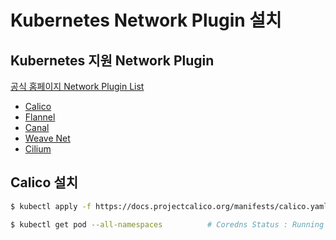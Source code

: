 # Kubernetes Network Plugin 설치

## Kubernetes 지원 Network Plugin

[공식 홈페이지 Network Plugin List](https://kubernetes.io/docs/concepts/cluster-administration/addons/)

* [Calico](https://www.tigera.io/project-calico/)
* [Flannel](https://github.com/flannel-io/flannel#deploying-flannel-manually)
* [Canal](https://docs.tigera.io/calico/latest/getting-started/kubernetes/flannel/)
* [Weave Net](https://www.weave.works/docs/net/latest/kubernetes/kube-addon/)
* [Cilium](https://github.com/cilium/cilium)

## Calico 설치
```sh
$ kubectl apply -f https://docs.projectcalico.org/manifests/calico.yaml

$ kubectl get pod --all-namespaces          # Coredns Status : Running 확인
```
